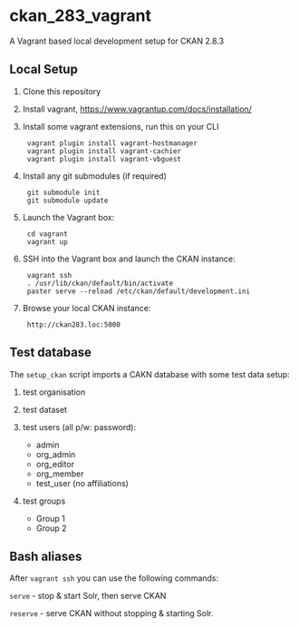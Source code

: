 # ckan_283_vagrant
A Vagrant based local development setup for CKAN 2.8.3

## Local Setup

1. Clone this repository

1. Install vagrant, https://www.vagrantup.com/docs/installation/

1. Install some vagrant extensions, run this on your CLI

        vagrant plugin install vagrant-hostmanager
        vagrant plugin install vagrant-cachier
        vagrant plugin install vagrant-vbguest

1. Install any git submodules (if required)

        git submodule init
        git submodule update

6. Launch the Vagrant box:

        cd vagrant
        vagrant up

7. SSH into the Vagrant box and launch the CKAN instance:

        vagrant ssh
        . /usr/lib/ckan/default/bin/activate
        paster serve --reload /etc/ckan/default/development.ini
  
8. Browse your local CKAN instance:

        http://ckan283.loc:5000

## Test database

The `setup_ckan` script imports a CAKN database with some test data setup:

1. test organisation

1. test dataset

1. test users (all p/w: password):

    - admin
    - org_admin
    - org_editor
    - org_member
    - test_user (no affiliations)

1. test groups

    - Group 1
    - Group 2

## Bash aliases

After `vagrant ssh` you can use the following commands:

`serve` - stop & start Solr, then serve CKAN

`reserve` - serve CKAN without stopping & starting Solr.
